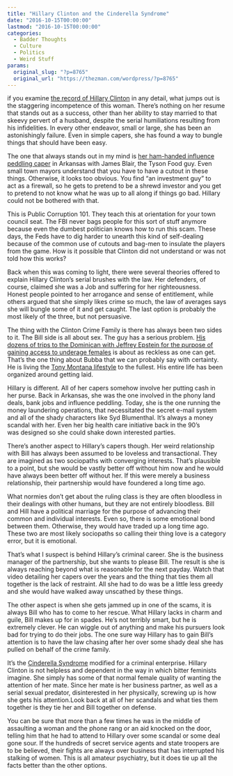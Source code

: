 ```yaml
---
title: "Hillary Clinton and the Cinderella Syndrome"
date: "2016-10-15T00:00:00"
lastmod: "2016-10-15T00:00:00"
categories:
  - Badder Thoughts
  - Culture
  - Politics
  - Weird Stuff
params:
  original_slug: "?p=8765"
  original_url: "https://thezman.com/wordpress/?p=8765"
---
```


if you examine <a href="https://www.youtube.com/watch?v=wK2K5v5bm0Q"
target="_blank">the record of Hillary Clinton</a> in any detail, what
jumps out is the staggering incompetence of this woman. There’s nothing
on her resume that stands out as a success, other than her ability to
stay married to that skeevy pervert of a husband, despite the serial
humiliations resulting from his infidelities. In every other endeavor,
small or large, she has been an astonishingly failure. Even in simple
capers, she has found a way to bungle things that should have been easy.

The one that always stands out in my mind is <a
href="https://en.wikipedia.org/wiki/Hillary_Rodham_cattle_futures_controversy"
target="_blank">her ham-handed influence peddling caper</a> in Arkansas
with James Blair, the Tyson Food guy. Even small town mayors understand
that you have to have a cutout in these things. Otherwise, it looks too
obvious. You find “an investment guy” to act as a firewall, so he gets
to pretend to be a shrewd investor and you get to pretend to not know
what he was up to all along if things go bad. Hillary could not be
bothered with that.

This is Public Corruption 101. They teach this at orientation for your
town council seat. The FBI never bags people for this sort of stuff
anymore because even the dumbest politician knows how to run this scam.
These days, the Feds have to dig harder to unearth this kind of
self-dealing because of the common use of cutouts and bag-men to
insulate the players from the game. How is it possible that Clinton did
not understand or was not told how this works?

Back when this was coming to light, there were several theories offered
to explain Hillary Clinton’s serial brushes with the law. Her defenders,
of course, claimed she was a Job and suffering for her righteousness.
Honest people pointed to her arrogance and sense of entitlement, while
others argued that she simply likes crime so much, the law of averages
says she will bungle some of it and get caught. The last option is
probably the most likely of the three, but not persuasive.

The thing with the Clinton Crime Family is there has always been two
sides to it. The Bill side is all about sex. The guy has a serious
problem. <a
href="http://www.dailymail.co.uk/news/article-3589628/Report-Bill-Clinton-jumped-aboard-disgraced-sex-offender-Jeffrey-Epstein-s-Lolita-Express-plane-junkets-26-TIMES-just-three-years.html"
target="_blank">His dozens of trips to the Dominican with Jeffrey
Epstein for the purpose of gaining access to underage females</a> is
about as reckless as one can get. That’s the one thing about Bubba that
we can probably say with certainty. He is living the
<a href="https://www.youtube.com/watch?v=MTGcHBoaW10"
target="_blank">Tony Montana lifestyle</a> to the fullest. His entire
life has been organized around getting laid.

Hillary is different. All of her capers somehow involve her putting cash
in her purse. Back in Arkansas, she was the one involved in the phony
land deals, bank jobs and influence peddling. Today, she is the one
running the money laundering operations, that necessitated the secret
e-mail system and all of the shady characters like Syd Blumenthal. It’s
always a money scandal with her. Even her big health care initiative
back in the 90’s was designed so she could shake down interested
parties.

There’s another aspect to Hillary’s capers though. Her weird
relationship with Bill has always been assumed to be loveless and
transactional. They are imagined as two sociopaths with converging
interests. That’s plausible to a point, but she would be vastly better
off without him now and he would have always been better off without
her. If this were merely a business relationship, their partnership
would have foundered a long time ago.

What normies don’t get about the ruling class is they are often
bloodless in their dealings with other humans, but they are not entirely
bloodless. Bill and Hill have a political marriage for the purpose of
advancing their common and individual interests. Even so, there is some
emotional bond between them. Otherwise, they would have traded up a long
time ago. These two are most likely sociopaths so calling their thing
love is a category error, but it is emotional.

That’s what I suspect is behind Hillary’s criminal career. She is the
business manager of the partnership, but she wants to please Bill. The
result is she is always reaching beyond what is reasonable for the next
payday. Watch that video detailing her capers over the years and the
thing that ties them all together is the lack of restraint. All she had
to do was be a little less greedy and she would have walked away
unscathed by these things.

The other aspect is when she gets jammed up in one of the scams, it is
always Bill who has to come to her rescue. What Hillary lacks in charm
and guile, Bill makes up for in spades. He’s not terribly smart, but he
is extremely clever. He can wiggle out of anything and make his
pursuers look bad for trying to do their jobs. The one sure way Hillary
has to gain Bill’s attention is to have the law chasing after her over
some shady deal she has pulled on behalf of the crime family.

It’s the <a href="https://en.wikipedia.org/wiki/Cinderella_complex"
target="_blank">Cinderella Syndrome</a> modified for a criminal
enterprise. Hillary Clinton is not helpless and dependent in the way in
which bitter feminists imagine. She simply has some of that normal
female quality of wanting the attention of her mate. Since her mate is
her business partner, as well as a serial sexual predator, disinterested
in her physically, screwing up is how she gets his attention.Look back
at all of her scandals and what ties them together is they tie her and
Bill together on defense.

You can be sure that more than a few times he was in the middle of
assaulting a woman and the phone rang or an aid knocked on the door,
telling him that he had to attend to Hillary over some scandal or some
deal gone sour. If the hundreds of secret service agents and state
troopers are to be believed, their fights are always over business that
has interrupted his stalking of women. This is all amateur psychiatry,
but it does tie up all the facts better than the other options.
